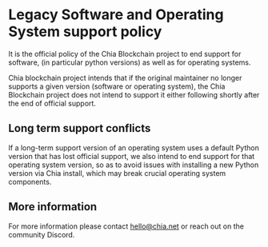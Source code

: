 # Legacy Software and Operating System support policy
It is the official policy of the Chia Blockchain project to end support for software, (in particular python versions) as well as for operating systems. 

Chia blockchain project intends that if the original maintainer no longer supports a given version (software or operating system), the Chia Blockchain project does not intend to support it either following shortly after the end of official support. 

## Long term support conflicts
If a long-term support version of an operating system uses a default Python version that has lost official support, we also intend to end support for that operating system version, so as to avoid issues with installing a new Python version via Chia install, which may break crucial operating system components.

## More information
For more information please contact hello@chia.net or reach out on the community Discord. 
